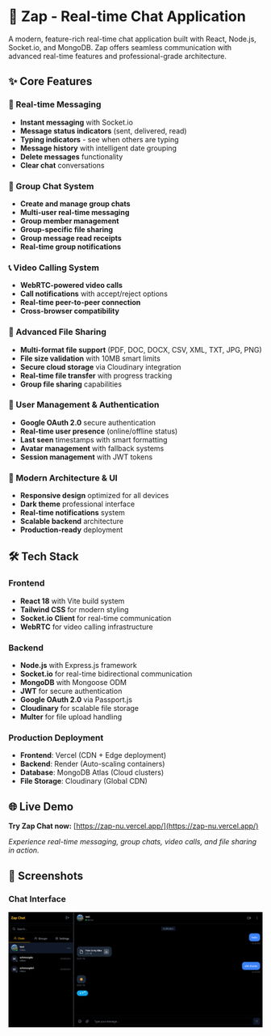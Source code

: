 # 🚀 Zap - Real-time Chat Application

A modern, feature-rich real-time chat application built with React, Node.js, Socket.io, and MongoDB. Zap offers seamless communication with advanced real-time features and professional-grade architecture.

## ✨ Core Features

### 💬 Real-time Messaging
- **Instant messaging** with Socket.io
- **Message status indicators** (sent, delivered, read)
- **Typing indicators** - see when others are typing
- **Message history** with intelligent date grouping
- **Delete messages** functionality
- **Clear chat** conversations

### 👥 Group Chat System
- **Create and manage group chats**
- **Multi-user real-time messaging**
- **Group member management**
- **Group-specific file sharing**
- **Group message read receipts**
- **Real-time group notifications**

### 📞 Video Calling System
- **WebRTC-powered video calls**
- **Call notifications** with accept/reject options
- **Real-time peer-to-peer connection**
- **Cross-browser compatibility**

### 📎 Advanced File Sharing
- **Multi-format file support** (PDF, DOC, DOCX, CSV, XML, TXT, JPG, PNG)
- **File size validation** with 10MB smart limits
- **Secure cloud storage** via Cloudinary integration
- **Real-time file transfer** with progress tracking
- **Group file sharing** capabilities

### 👥 User Management & Authentication
- **Google OAuth 2.0** secure authentication
- **Real-time user presence** (online/offline status)
- **Last seen** timestamps with smart formatting
- **Avatar management** with fallback systems
- **Session management** with JWT tokens

### 🎨 Modern Architecture & UI
- **Responsive design** optimized for all devices
- **Dark theme** professional interface
- **Real-time notifications** system
- **Scalable backend** architecture
- **Production-ready** deployment

## 🛠️ Tech Stack

### Frontend
- **React 18** with Vite build system
- **Tailwind CSS** for modern styling
- **Socket.io Client** for real-time communication
- **WebRTC** for video calling infrastructure

### Backend
- **Node.js** with Express.js framework
- **Socket.io** for real-time bidirectional communication
- **MongoDB** with Mongoose ODM
- **JWT** for secure authentication
- **Google OAuth 2.0** via Passport.js
- **Cloudinary** for scalable file storage
- **Multer** for file upload handling

### Production Deployment
- **Frontend**: Vercel (CDN + Edge deployment)
- **Backend**: Render (Auto-scaling containers)
- **Database**: MongoDB Atlas (Cloud clusters)
- **File Storage**: Cloudinary (Global CDN)

## 🌐 Live Demo

**Try Zap Chat now:** [https://zap-nu.vercel.app/](https://zap-nu.vercel.app/)

*Experience real-time messaging, group chats, video calls, and file sharing in action.*

## 📸 Screenshots

### Chat Interface
![Chat Interface](./screenshots/chat-interface.png)



